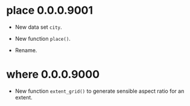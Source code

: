 # place 0.0.0.9001

* New data set `city`. 

* New function `place()`. 

* Rename. 

# where 0.0.0.9000

* New function `extent_grid()` to generate sensible aspect ratio for an extent. 
